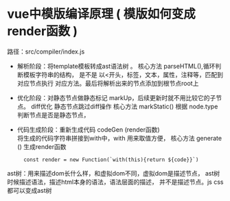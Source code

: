 
# vue中模版编译原理 ( 模版如何变成render函数 ) 
  
  路径：src/compiler/index.js

 - 解析阶段：将template模板转成ast语法树 。
            核心方法 parseHTML(),循环判断模板字符串的结构，
            是不是 以<开头，标签，文本，属性，注释等，匹配到对应节点执行
            对应方法。最后将解析出来的节点添加到根节点root上
            
 - 优化阶段：对静态节点做静态标记 markUp，后续更新时就不用比较它的子节点。
            diff优化 静态节点跳过diff操作
            核心方法 markStatic() 根据 node.type 判断节点是否是静态节点，

 - 代码生成阶段：重新生成代码 codeGen (render函数)  
             将生成的代码字符串拼接到with中，with 用来取值方便，
             核心方法 generate () 生成render函数
              
         const render = new Function(`with(this){return ${code}}`)

 ast树：用来描述dom长什么样，和虚拟dom不同，虚拟dom是描述节点，
        ast树时候描述语法，描述html本身的语法，语法层面的描述，
        并不是描述节点。js css 都可以变成ast树